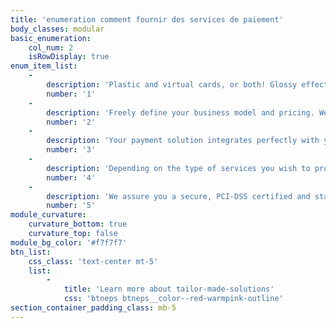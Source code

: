 ```yaml
---
title: 'enumeration comment fournir des services de paiement'
body_classes: modular
basic_enumeration:
    col_num: 2
    isRowDisplay: true
enum_item_list:
    -
        description: 'Plastic and virtual cards, or both! Glossy effect cards or contactless metal cards, anything is possible! Imagine the ideal card for your payment program, we create its design and have it validated with Mastercard® and regulators. We then produce your payment cards and deliver them to the address of your choice.'
        number: '1'
    -
        description: 'Freely define your business model and pricing. We will advise you on the best pricing model for card program so that it is profitable and optimal.'
        number: '2'
    -
        description: 'Your payment solution integrates perfectly with your environment thanks to a dedicated open API set. You can also ask our teams to develop turnkey websites or mobile applications to manage front office user interfaces as well as back offices.'
        number: '3'
    -
        description: 'Depending on the type of services you wish to provide to your users, we will ensure their compliance with applicable regulations and the smooth running of your KYC / KYB processes.'
        number: '4'
    -
        description: 'We assure you a secure, PCI-DSS certified and stable payment solution. Your data is stored in our proprietary maximum security data centers (tier 4) in France.'
        number: '5'
module_curvature:
    curvature_bottom: true
    curvature_top: false
module_bg_color: '#f7f7f7'
btn_list:
    css_class: 'text-center mt-5'
    list:
        -
            title: 'Learn more about tailor-made-solutions'
            css: 'btneps btneps__color--red-warmpink-outline'
section_container_padding_class: mb-5
---
```


